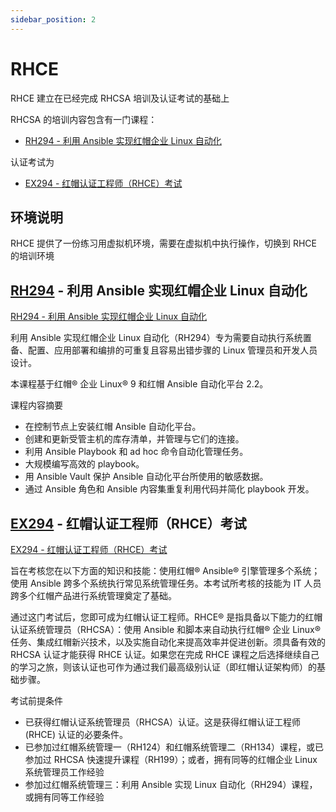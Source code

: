 ```yaml
---
sidebar_position: 2
---
```


# RHCE

RHCE 建立在已经完成 RHCSA 培训及认证考试的基础上

RHCSA 的培训内容包含有一门课程：

- [RH294 - 利用 Ansible 实现红帽企业 Linux 自动化](https://www.redhat.com/zh/services/training/rh294-red-hat-system-administration-iii-linux-automation)

认证考试为

- [EX294 - 红帽认证工程师（RHCE）考试](https://www.redhat.com/zh/services/training/ex294-red-hat-certified-engineer-rhce-exam-red-hat-enterprise-linux-9)

## 环境说明

RHCE 提供了一份练习用虚拟机环境，需要在虚拟机中执行操作，切换到 RHCE 的培训环境

## [RH294](./RH294/) - 利用 Ansible 实现红帽企业 Linux 自动化

[RH294 - 利用 Ansible 实现红帽企业 Linux 自动化](https://www.redhat.com/zh/services/training/rh294-red-hat-system-administration-iii-linux-automation)

利用 Ansible 实现红帽企业 Linux 自动化（RH294）专为需要自动执行系统置备、配置、应用部署和编排的可重复且容易出错步骤的 Linux 管理员和开发人员设计。

本课程基于红帽® 企业 Linux® 9 和红帽 Ansible 自动化平台 2.2。

课程内容摘要

- 在控制节点上安装红帽 Ansible 自动化平台。
- 创建和更新受管主机的库存清单，并管理与它们的连接。
- 利用 Ansible Playbook 和 ad hoc 命令自动化管理任务。
- 大规模编写高效的 playbook。
- 用 Ansible Vault 保护 Ansible 自动化平台所使用的敏感数据。
- 通过 Ansible 角色和 Ansible 内容集重复利用代码并简化 playbook 开发。

## [EX294](./EX294/) - 红帽认证工程师（RHCE）考试

[EX294 - 红帽认证工程师（RHCE）考试](https://www.redhat.com/zh/services/training/ex294-red-hat-certified-engineer-rhce-exam-red-hat-enterprise-linux-9)

旨在考核您在以下方面的知识和技能：使用红帽® Ansible® 引擎管理多个系统；使用 Ansible 跨多个系统执行常见系统管理任务。本考试所考核的技能为 IT 人员跨多个红帽产品进行系统管理奠定了基础。

通过这门考试后，您即可成为红帽认证工程师。RHCE® 是指具备以下能力的红帽认证系统管理员（RHCSA）：使用 Ansible 和脚本来自动执行红帽® 企业 Linux® 任务、集成红帽新兴技术，以及实施自动化来提高效率并促进创新。须具备有效的 RHCSA 认证才能获得 RHCE 认证。如果您在完成 RHCE 课程之后选择继续自己的学习之旅，则该认证也可作为通过我们最高级别认证（即红帽认证架构师）的基础步骤。

考试前提条件

- 已获得红帽认证系统管理员（RHCSA）认证。这是获得红帽认证工程师 (RHCE) 认证的必要条件。
- 已参加过红帽系统管理一（RH124）和红帽系统管理二（RH134）课程，或已参加过 RHCSA 快速提升课程（RH199）；或者，拥有同等的红帽企业 Linux 系统管理员工作经验
- 参加过红帽系统管理三：利用 Ansible 实现 Linux 自动化（RH294）课程，或拥有同等工作经验